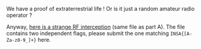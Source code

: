 We have a proof of extraterrestrial life ! Or is it just a random amateur radio operator ?

Anyway, [here is a strange RF interception](https://static.ctf.insecurity-insa.fr/c5396da6d69088801a80c603502c3f706c630e80.tar.gz) (same file as part A). The file contains two independent flags, please submit the one matching `INSA{[A-Za-z0-9_]+}` here.
